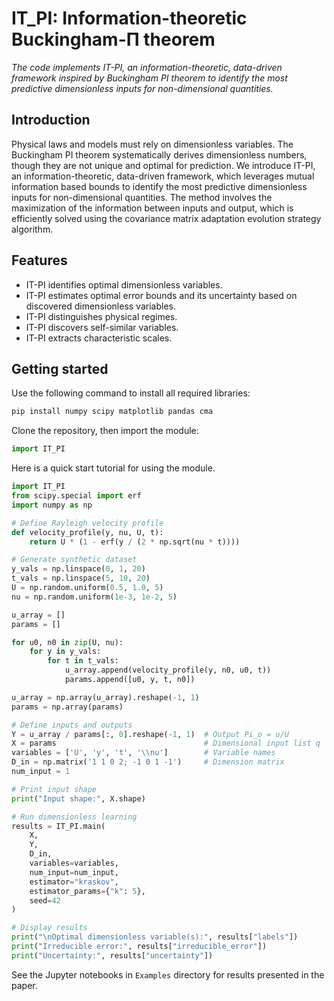 # IT_PI: Information-theoretic Buckingham-Π theorem
_The code implements IT-PI, an information-theoretic, data-driven framework inspired by Buckingham PI theorem to identify the most predictive dimensionless inputs for non-dimensional quantities._
## Introduction
Physical laws and models must rely on dimensionless variables. The Buckingham PI theorem systematically derives dimensionless numbers, though they are not unique and optimal for prediction.
We introduce IT-PI, an information-theoretic, data-driven framework, which leverages mutual information based bounds to identify the most predictive dimensionless inputs for non-dimensional quantities.
The method involves the maximization of the information between inputs and output, which is efficiently solved using the covariance matrix adaptation evolution strategy algorithm. 
## Features 
- IT-PI identifies optimal dimensionless variables.
- IT-PI estimates optimal error bounds and its uncertainty based on discovered dimensionless variables.
- IT-PI distinguishes physical regimes.
- IT-PI discovers self-similar variables.
- IT-PI extracts characteristic scales.
## Getting started
Use the following command to install all required libraries:
```sh
pip install numpy scipy matplotlib pandas cma
```

Clone the repository, then import the module:
```python
import IT_PI
```

Here is a quick start tutorial for using the module. 
```python
import IT_PI
from scipy.special import erf
import numpy as np

# Define Rayleigh velocity profile
def velocity_profile(y, nu, U, t):
    return U * (1 - erf(y / (2 * np.sqrt(nu * t))))

# Generate synthetic dataset
y_vals = np.linspace(0, 1, 20)
t_vals = np.linspace(5, 10, 20)
U = np.random.uniform(0.5, 1.0, 5)
nu = np.random.uniform(1e-3, 1e-2, 5)

u_array = []
params = []

for u0, n0 in zip(U, nu):
    for y in y_vals:
        for t in t_vals:
            u_array.append(velocity_profile(y, n0, u0, t))
            params.append([u0, y, t, n0])

u_array = np.array(u_array).reshape(-1, 1)
params = np.array(params)

# Define inputs and outputs
Y = u_array / params[:, 0].reshape(-1, 1)  # Output Pi_o = u/U
X = params                                 # Dimensional input list q
variables = ['U', 'y', 't', '\\nu']        # Variable names
D_in = np.matrix('1 1 0 2; -1 0 1 -1')     # Dimension matrix
num_input = 1

# Print input shape
print("Input shape:", X.shape)

# Run dimensionless learning
results = IT_PI.main(
    X,
    Y,
    D_in,
    variables=variables,
    num_input=num_input,
    estimator="kraskov",
    estimator_params={"k": 5},
    seed=42
)

# Display results
print("\nOptimal dimensionless variable(s):", results["labels"])
print("Irreducible error:", results["irreducible_error"])
print("Uncertainty:", results["uncertainty"])
```

See the Jupyter notebooks in `Examples` directory for results presented in the paper.
